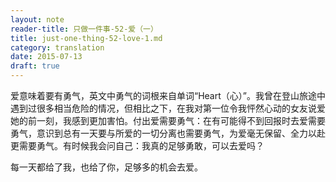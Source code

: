 ```yaml
---
layout: note
reader-title: 只做一件事-52-爱（一）
title: just-one-thing-52-love-1.md
category: translation
date: 2015-07-13
draft: true
---
```


爱意味着要有勇气，英文中勇气的词根来自单词“Heart（心）”。我曾在登山旅途中遇到过很多相当危险的情况，但相比之下，在我对第一位令我怦然心动的女友说爱她的前一刻，我感到更加害怕。付出爱需要勇气：在有可能得不到回报时去爱需要勇气，意识到总有一天要与所爱的一切分离也需要勇气，为爱毫无保留、全力以赴更需要勇气。有时候我会问自己：我真的足够勇敢，可以去爱吗？

每一天都给了我，也给了你，足够多的机会去爱。
